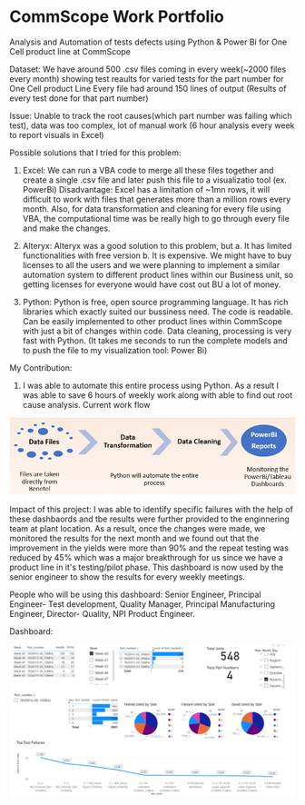 # CommScope Work Portfolio
Analysis and Automation of tests defects using Python & Power Bi for One Cell product line at CommScope

Dataset: We have around 500 .csv files coming in every week(~2000 files every month) showing test reaults for varied tests for the part number for One Cell product Line
          Every file had around 150 lines of output (Results of every test done for that part number)
          
Issue: Unable to track the root causes(which part number was failing which test), data was too complex, lot of manual work (6 hour analysis every week to report visuals in Excel)
 
Possible solutions that I tried for this problem:
1. Excel: We can run a VBA code to merge all these files together and create a single .csv file and later push this file to a visualizatio tool (ex. PowerBi)
          Disadvantage: Excel has a limitation of ~1mn rows, it will difficult to work with files that generates more than a million rows every month. Also, for data                             transformation and cleaning for every file using VBA, the computational time was be really high to go through every file and make the changes. 
 
2. Alteryx: Alteryx was a good solution to this problem, but 
             a. It has limited functionalities with free version 
             b. It is expensive. We might have to buy licenses to all the users and we were planning to implement a similar automation system to different product lines                 within our Business unit, so getting licenses for everyone would have cost out BU a lot of money.

3. Python: Python is free, open source programming language. It has rich libraries which exactly suited our bussiness need. The code is readable. Can be easily implemented to other product lines within CommScope with just a bit of changes within code. Data cleaning, processing is very fast with Python. (It takes me seconds to run the complete models and to push the file to my visualization tool: Power Bi)

My Contribution:
1. I was able to automate this entire process using Python. As a result I was able to save 6 hours of weekly work along with able to find out root cause analysis.
Current work flow
<img src="commscope_work_portfolio/process.png">

Impact of this project: I was able to identify specific failures with the help of these dashbaords and tbe results were further provided to the enginnering team at plant location. As a result, once the changes were made, we monitored the results for the next month and we found out that the improvement in the yields were more than 90% and the repeat testing was reduced by 45% which was a major breakthrough for us since we have a product line in it's testing/pilot phase.
                    This dashboard is now used by the senior engineer to show the results for every weekly meetings.
                    
 People who will be using this dashboard:
 Senior Engineer,
 Principal Engineer- Test development,
 Quality Manager,
 Principal Manufacturing Engineer,
 Director- Quality,
 NPI Product Engineer.

Dashboard:

<img src="commscope_work_portfolio/AUTOMATION.png" WIDTH="1000">













 

